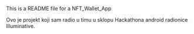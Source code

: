 This is a README file for a NFT_Wallet_App

Ovo je projekt koji sam radio u timu u sklopu Hackathona android radionice Illuminative.
